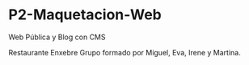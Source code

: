 # P2-Maquetacion-Web
 Web Pública y Blog con CMS
 
 Restaurante Enxebre
 Grupo formado por Miguel, Eva, Irene y Martina.
